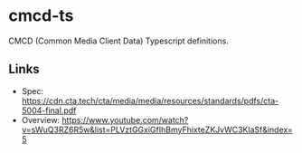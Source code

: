 # cmcd-ts
CMCD (Common Media Client Data) Typescript definitions.

## Links
- Spec: https://cdn.cta.tech/cta/media/media/resources/standards/pdfs/cta-5004-final.pdf
- Overview: https://www.youtube.com/watch?v=sWuQ3RZ6R5w&list=PLVztGGxiGfIhBmyFhixteZKJvWC3KlaSf&index=5
